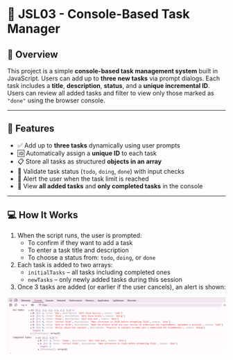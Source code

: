 # 📝 JSL03 - Console-Based Task Manager

## 📌 Overview

This project is a simple **console-based task management system** built in JavaScript. Users can add up to **three new tasks** via prompt dialogs. Each task includes a **title**, **description**, **status**, and a **unique incremental ID**. Users can review all added tasks and filter to view only those marked as `"done"` using the browser console.

---

## 🎯 Features

- ✅ Add up to **three tasks** dynamically using user prompts
- 🆔 Automatically assign a **unique ID** to each task
- 📋 Store all tasks as structured **objects in an array**
- 🔁 Validate task status (`todo`, `doing`, `done`) with input checks
- 🚨 Alert the user when the task limit is reached
- 🧾 View **all added tasks** and **only completed tasks** in the console

---

## 💻 How It Works

1. When the script runs, the user is prompted:
   - To confirm if they want to add a task
   - To enter a task title and description
   - To choose a status from: `todo`, `doing`, or `done`
2. Each task is added to two arrays:
   - `initialTasks` – all tasks including completed ones
   - `newTasks` – only newly added tasks during this session
3. Once 3 tasks are added (or earlier if the user cancels), an alert is shown:


![console log](./explainer-images/console%20log.png)
